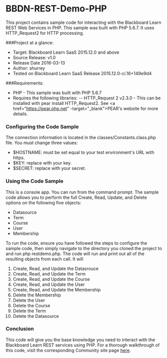 # BBDN-REST-Demo-PHP
This project contains sample code for interacting with the Blackboard Learn REST Web Services in PHP. This sample was built with PHP 5.6.7. It uses HTTP_Request2 for HTTP processing.

###Project at a glance:
- Target: Blackboard Learn SaaS 2015.12.0 and above
- Source Release: v1.0
- Release Date  2016-03-13
- Author: shurrey
- Tested on Blackboard Learn SaaS Release 2015.12.0-ci.16+149e9d4

###Requirements:
- PHP - This sample was built with PHP 5.6.7
- Requires the following libraries:
--   HTTP_Request 2 v2.3.0 - This can be installed with pear install HTTP_Request2. See <a href="https://pear.php.net" -target="_blank">PEAR's website</a> for more details.

### Configuring the Code Sample
The connection information is located in the classes/Constants.class.php file. You must change three values:
- $HOSTNAME: must be set equal to your test environment's URL with https.
- $KEY: replace <insert your key> with your key.
- $SECRET: replace <insert your secret> with your secret.

### Using the Code Sample
This is a console app. You can run from the command prompt. The sample code allows you to perform the full Create, Read, Update, and Delete options on the following five objects:
- Datasource
- Term
- Course
- User
- Membership

To run the code, ensure you have followed the steps to configure the sample code, then simply navigate to the directory you cloned the project to and run php restdemo.php. The code will run and print out all of the resulting objects from each call. It will

1. Create, Read, and Update the Datasrouce
2. Create, Read, and Update the Term
3. Create, Read, and Update the Course
4. Create, Read, and Update the User
5. Create, Read, and Update the Membership
6. Delete the Membership
7. Delete the User
8. Delete the Course
9. Delete the Term
10. Delete the Datasource

	
### Conclusion
This code will give you the base knowledge you need to interact with the Blackboard Learn REST services using PHP. For a thorough walkthrough of this code, visit the corresponding Community site page <a href="https://community.blackboard.com/docs/DOC-1687" target="_blank">here</a>.
